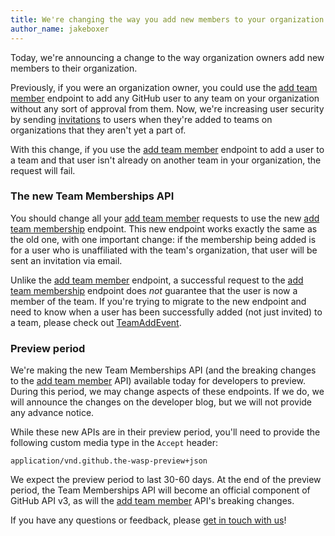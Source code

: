 ```yaml
---
title: We're changing the way you add new members to your organization
author_name: jakeboxer
---
```


Today, we're announcing a change to the way organization owners add new members to their organization.

Previously, if you were an organization owner, you could use the [add team member][add-team-member] endpoint to add any GitHub user to any team on your organization without any sort of approval from them. Now, we're increasing user security by sending [invitations][org-invitations] to users when they're added to teams on organizations that they aren't yet a part of.

With this change, if you use the [add team member][add-team-member] endpoint to add a user to a team and that user isn't already on another team in your organization, the request will fail.

### The new Team Memberships API

You should change all your [add team member][add-team-member] requests to use the new [add team membership][add-team-membership] endpoint. This new endpoint works exactly the same as the old one, with one important change: if the membership being added is for a user who is unaffiliated with the team's organization, that user will be sent an invitation via email.

Unlike the [add team member][add-team-member] endpoint, a successful request to the [add team membership][add-team-membership] endpoint does *not* guarantee that the user is now a member of the team. If you're trying to migrate to the new endpoint and need to know when a user has been successfully added (not just invited) to a team, please check out [TeamAddEvent][team-add-event].

### Preview period

We're making the new Team Memberships API (and the breaking changes to the [add team member][add-team-member] API) available today for developers to preview. During this period, we may change aspects of these endpoints. If we do, we will announce the changes on the developer blog, but we will not provide any advance notice.

While these new APIs are in their preview period, you'll need to provide the following custom media type in the `Accept` header:

    application/vnd.github.the-wasp-preview+json

We expect the preview period to last 30-60 days. At the end of the preview period, the Team Memberships API will become an official component of GitHub API v3, as will the [add team member][add-team-member] API's breaking changes.

If you have any questions or feedback, please [get in touch with us][contact]!

[contact]: https://github.com/contact?form[subject]=Team+Memberships+API
[org-invitations]: https://help.github.com/articles/adding-organization-members-to-a-team
[add-team-member]: /v3/orgs/teams/#add-team-member
[add-team-membership]: /v3/orgs/teams/#add-team-membership
[get-team-member]: /v3/orgs/teams/#get-team-member
[get-team-membership]: /v3/orgs/teams/#get-team-membership
[remove-team-member]: /v3/orgs/teams/#remove-team-member
[remove-team-membership]: /v3/orgs/teams/#remove-team-membership
[team-add-event]: /v3/activity/events/types/#teamaddevent
